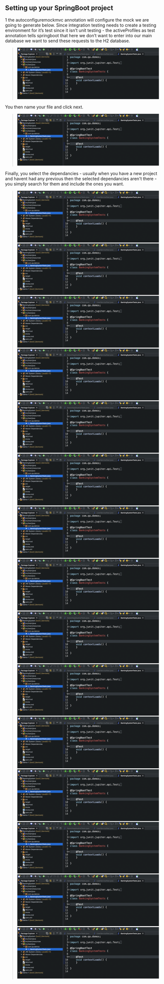 ## Setting up your SpringBoot project  

1 the autoconfiguremockmvc annotation will configure the mock we are going to generate below. Since integration testing needs to create a testing environment for it’s test since it isn’t unit testing - the activeProfiles as test annotation tells springboot that here we don’t want to enter into our main database we want to send these requests to the H2 database.
>![](../documentation_images/6_unit_testing/unit_testing_1.png)  

You then name your file and click next.
>![](../documentation_images/6_unit_testing/unit_testing_1.png)  

Finally, you select the dependancies - usually when you have a new project and havent had any previous then the selected dependancies aren't there - you simply search for them and include the ones you want.
>![](../documentation_images/6_unit_testing/unit_testing_1.png)  
>![](../documentation_images/6_unit_testing/unit_testing_1.png)  
>![](../documentation_images/6_unit_testing/unit_testing_1.png)  
>![](../documentation_images/6_unit_testing/unit_testing_1.png)  
>![](../documentation_images/6_unit_testing/unit_testing_1.png)  
>![](../documentation_images/6_unit_testing/unit_testing_1.png)  
>![](../documentation_images/6_unit_testing/unit_testing_1.png)
>![](../documentation_images/6_unit_testing/unit_testing_1.png)  
>![](../documentation_images/6_unit_testing/unit_testing_1.png)  
>![](../documentation_images/6_unit_testing/unit_testing_1.png)  
>![](../documentation_images/6_unit_testing/unit_testing_1.png)  
>![](../documentation_images/6_unit_testing/unit_testing_1.png)  
>![](../documentation_images/6_unit_testing/unit_testing_1.png)  
>![](../documentation_images/6_unit_testing/unit_testing_1.png)  
>![](../documentation_images/6_unit_testing/unit_testing_1.png)  
